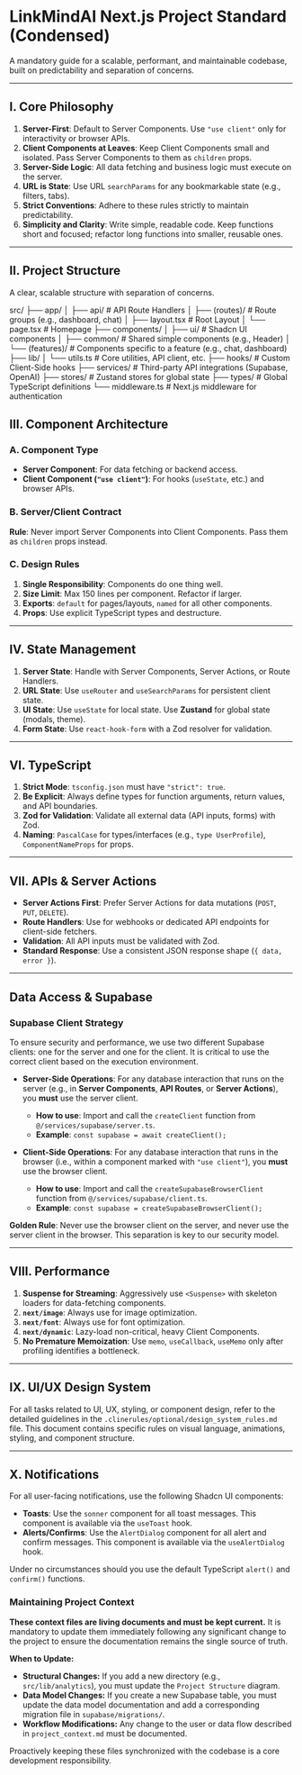 # LinkMindAI Next.js Project Standard (Condensed)

A mandatory guide for a scalable, performant, and maintainable codebase, built on predictability and separation of concerns.

---

## Ⅰ. Core Philosophy

1.  **Server-First**: Default to Server Components. Use `"use client"` only for interactivity or browser APIs.
2.  **Client Components at Leaves**: Keep Client Components small and isolated. Pass Server Components to them as `children` props.
3.  **Server-Side Logic**: All data fetching and business logic must execute on the server.
4.  **URL is State**: Use URL `searchParams` for any bookmarkable state (e.g., filters, tabs).
5.  **Strict Conventions**: Adhere to these rules strictly to maintain predictability.
6.  **Simplicity and Clarity**: Write simple, readable code. Keep functions short and focused; refactor long functions into smaller, reusable ones.

---

## Ⅱ. Project Structure

A clear, scalable structure with separation of concerns.

src/
├── app/
│   ├── api/                 # API Route Handlers
│   ├── (routes)/            # Route groups (e.g., dashboard, chat)
│   ├── layout.tsx           # Root Layout
│   └── page.tsx             # Homepage
├── components/
│   ├── ui/                  # Shadcn UI components
│   ├── common/              # Shared simple components (e.g., Header)
│   └── (features)/          # Components specific to a feature (e.g., chat, dashboard)
├── lib/
│   └── utils.ts             # Core utilities, API client, etc.
├── hooks/                   # Custom Client-Side hooks
├── services/                # Third-party API integrations (Supabase, OpenAI)
├── stores/                  # Zustand stores for global state
├── types/                   # Global TypeScript definitions
└── middleware.ts            # Next.js middleware for authentication

## Ⅲ. Component Architecture

### A. Component Type
- **Server Component**: For data fetching or backend access.
- **Client Component (`"use client"`)**: For hooks (`useState`, etc.) and browser APIs.

### B. Server/Client Contract
**Rule**: Never import Server Components into Client Components. Pass them as `children` props instead.


### C. Design Rules
1.  **Single Responsibility**: Components do one thing well.
3.  **Size Limit**: Max 150 lines per component. Refactor if larger.
4.  **Exports**: `default` for pages/layouts, `named` for all other components.
5.  **Props**: Use explicit TypeScript types and destructure.

---

## Ⅳ. State Management
1.  **Server State**: Handle with Server Components, Server Actions, or Route Handlers.
2.  **URL State**: Use `useRouter` and `useSearchParams` for persistent client state.
3.  **UI State**: Use `useState` for local state. Use **Zustand** for global state (modals, theme).
4.  **Form State**: Use `react-hook-form` with a Zod resolver for validation.

---

## Ⅵ. TypeScript
1.  **Strict Mode**: `tsconfig.json` must have `"strict": true`.
2.  **Be Explicit**: Always define types for function arguments, return values, and API boundaries.
3.  **Zod for Validation**: Validate all external data (API inputs, forms) with Zod.
4.  **Naming**: `PascalCase` for types/interfaces (e.g., `type UserProfile`), `ComponentNameProps` for props.

---

## Ⅶ. APIs & Server Actions
- **Server Actions First**: Prefer Server Actions for data mutations (`POST`, `PUT`, `DELETE`).
- **Route Handlers**: Use for webhooks or dedicated API endpoints for client-side fetchers.
- **Validation**: All API inputs must be validated with Zod.
- **Standard Response**: Use a consistent JSON response shape (`{ data, error }`).

---

## Data Access & Supabase

### **Supabase Client Strategy**

To ensure security and performance, we use two different Supabase clients: one for the server and one for the client. It is critical to use the correct client based on the execution environment.

-   **Server-Side Operations**: For any database interaction that runs on the server (e.g., in **Server Components**, **API Routes**, or **Server Actions**), you **must** use the server client.
    -   **How to use**: Import and call the `createClient` function from `@/services/supabase/server.ts`.
    -   **Example**: `const supabase = await createClient();`

-   **Client-Side Operations**: For any database interaction that runs in the browser (i.e., within a component marked with `"use client"`), you **must** use the browser client.
    -   **How to use**: Import and call the `createSupabaseBrowserClient` function from `@/services/supabase/client.ts`.
    -   **Example**: `const supabase = createSupabaseBrowserClient();`

**Golden Rule**: Never use the browser client on the server, and never use the server client in the browser. This separation is key to our security model.

---

## Ⅷ. Performance
1.  **Suspense for Streaming**: Aggressively use `<Suspense>` with skeleton loaders for data-fetching components.
2.  **`next/image`**: Always use for image optimization.
3.  **`next/font`**: Always use for font optimization.
4.  **`next/dynamic`**: Lazy-load non-critical, heavy Client Components.
5.  **No Premature Memoization**: Use `memo`, `useCallback`, `useMemo` only after profiling identifies a bottleneck.

---

## Ⅸ. UI/UX Design System

For all tasks related to UI, UX, styling, or component design, refer to the detailed guidelines in the `.clinerules/optional/design_system_rules.md` file. This document contains specific rules on visual language, animations, styling, and component structure.

---

## X. Notifications

For all user-facing notifications, use the following Shadcn UI components:

*   **Toasts**: Use the `sonner` component for all toast messages. This component is available via the `useToast` hook.
*   **Alerts/Confirms**: Use the `AlertDialog` component for all alert and confirm messages. This component is available via the `useAlertDialog` hook.

Under no circumstances should you use the default TypeScript `alert()` and `confirm()` functions.

### **Maintaining Project Context**

**These context files are living documents and must be kept current.** It is mandatory to update them immediately following any significant change to the project to ensure the documentation remains the single source of truth.

**When to Update:**
*   **Structural Changes:** If you add a new directory (e.g., `src/lib/analytics`), you must update the `Project Structure` diagram.
*   **Data Model Changes:** If you create a new Supabase table, you must update the data model documentation and add a corresponding migration file in `supabase/migrations/`.
*   **Workflow Modifications:** Any change to the user or data flow described in `project_context.md` must be documented.

Proactively keeping these files synchronized with the codebase is a core development responsibility.
